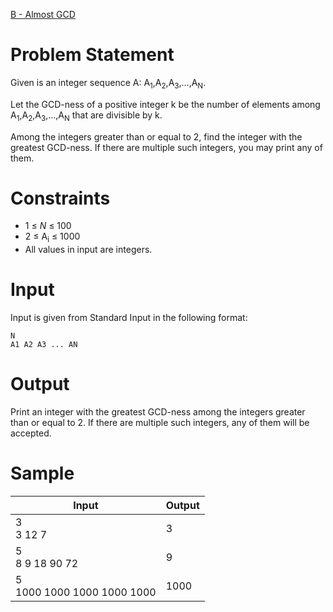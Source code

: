 [B - Almost GCD](https://atcoder.jp/contests/abc182/tasks/abc182_b)
# Problem Statement
Given is an integer sequence A: A<sub>1</sub>,A<sub>2</sub>,A<sub>3</sub>,…,A<sub>N</sub>.  
  
Let the GCD-ness of a positive integer k be the number of elements among A<sub>1</sub>,A<sub>2</sub>,A<sub>3</sub>,…,A<sub>N</sub> that are divisible by k.  
  
Among the integers greater than or equal to 2, find the integer with the greatest GCD-ness. If there are multiple such integers, you may print any of them.  
  
# Constraints
* 1 ≤ *N* ≤ 100
* 2 ≤ A<sub>i</sub> ≤ 1000
* All values in input are integers.
# Input
Input is given from Standard Input in the following format:
```
N
A1 A2 A3 ... AN
```
# Output
Print an integer with the greatest GCD-ness among the integers greater than or equal to 2. If there are multiple such integers, any of them will be accepted.
# Sample
|Input|Output|
|-|-|
|3<br/>3 12 7|3|
|5<br/>8 9 18 90 72|9|
|5<br/>1000 1000 1000 1000 1000|1000|
